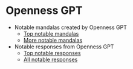 # Openness GPT
* Notable mandalas created by Openness GPT
  * [Top notable mandalas](mandalas/openness_gpt-notable_mandalas.md)
  * [More notable mandalas](mandalas/openness_gpt-more_notable_mandalas.md)
* Notable responses from Openness GPT
  * [Top notable responses](responses/openness_gpt-notable_responses.md)
  * [All notable responses](responses/README.md)
